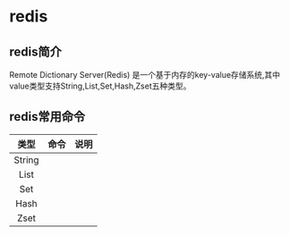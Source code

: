 # redis

## redis简介

Remote Dictionary Server(Redis) 是一个基于内存的key-value存储系统,其中value类型支持String,List,Set,Hash,Zset五种类型。

## redis常用命令
|类型|命令|说明
|:-:|:-:|:-|
String|
List|
Set|
Hash|
Zset|